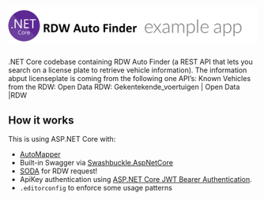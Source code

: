 # ![RDW Auto Finder App](logo.png)

.NET Core codebase containing RDW Auto Finder (a REST API that lets you search on a license plate to retrieve vehicle information). The information abput licenseplate is coming from the following one API’s:
Known Vehicles from the RDW: Open Data RDW: Gekentekende_voertuigen | Open Data |RDW

## How it works

This is using ASP.NET Core with:

- [AutoMapper](http://automapper.org)
- Built-in Swagger via [Swashbuckle.AspNetCore](https://github.com/domaindrivendev/Swashbuckle.AspNetCore)
- [SODA](https://dev.socrata.com/) for RDW request!
- ApiKey authentication using [ASP.NET Core JWT Bearer Authentication](https://github.com/aspnet/Security/tree/master/src/Microsoft.AspNetCore.Authentication.JwtBearer).
- `.editorconfig` to enforce some usage patterns

